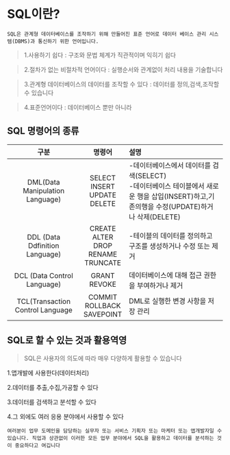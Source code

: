 # SQL이란?
```SQL은 관계형 데이터베이스를 조작하기 위해 만들어진 표준 언어로 데이터 베이스 관리 시스템(DBMS)과 통신하기 위한 언어입니다. ```

>1.사용하기 쉽다 : 구조와 문법 체계가 직관적이며 익히기 쉽다

> 2.절차가 없는 비절차적 언어이다 : 실행순서와 관계없이 처리 내용을 기술합니다

> 3.관계형 데이터베이스의 데이터를 조작할 수 있다 : 데이터를 정의,검색,조작할 수 있습니다

> 4.표준언어이다 : 데이터베이스 뿐만 아니라 
> 

## SQL 명령어의 종류

| 구분 | 명령어 | 설명|
|:---:|:---:|:----|
| DML(Data Manipulation Language) | SELECT<br> INSERT<br> UPDATE<br> DELETE|-데이터베이스에서 데이터를 검색(SELECT)<br>-데이터베이스 테이블에서 새로운 행을 삽입(INSERT)하고,기존의행을 수정(UPDATE)하거나 삭제(DELETE) |
| DDL (Data Ddfinition Language)| CREATE<br> ALTER<br> DROP<br> RENAME<br> TRUNCATE |-테이블의 데이터를 정의하고 구조를 생성하거나 수정 또는 제거  |
| DCL (Data Control Language) | GRANT<br> REVOKE | 데이터베이스에 대해 접근 권한을 부여하거나 제거 |
| TCL(Transaction Control Language |COMMIT<br> ROLLBACK<br> SAVEPOINT | DML로 실행한 변경 사항을 저장 관리|


## SQL로 할 수 있는 것과 활용역영
>SQL은 사용자의 의도에 따라 매우 다양하게 활용할 수 있습니다

1.앱개발에 사용한다(데이터처리)

2.데이터를 추출,수집,가공할 수 있다

3.데이터를 검색하고 분석할 수 있다

4.그 외에도 여러 응용 분야에서 사용할 수 있다 

```여러분이 업무 도메인을 담당하는 실무자 또는 서비스 기획자 또는 마케터 또는 앱개발자일 수 있습니다. 직업과 상관없이 이러한 모든 업무 분야에서 SQL을 활용하고 데이터를 분석하는 것이 중요하다고 여깁니다```

